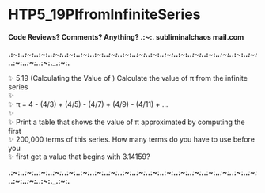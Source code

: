 # HTP5_19PIfromInfiniteSeries
#### Code Reviews?  Comments?  Anything? .:*~*:. subliminalchaos mail.com
<b>.:*~*:._.:*~*:._.:*~*:._.:*~*:._.:*~*:._.:*~*:._.:*~*:._.:*~*:._.:*~*:._.:*~*:._.:*~*:._.:*~*:._.:*~*:._.:*~*:._.:*~*:._.:*~*:._.:*~*:._.:*~*:._.:*~*:._.:*~*:._.:*~*:._.:*~*:.</b>

✨ 5.19 (Calculating the Value of ) Calculate the value of π from the infinite series<br>
✨<br>
✨ π = 4 - (4/3) + (4/5) - (4/7) + (4/9) - (4/11) + ...<br>
✨<br>
✨  Print a table that shows the value of π approximated by computing the first<br>
✨  200,000 terms of this series. How many terms do you have to use before you<br>
✨  first get a value that begins with 3.14159?<br>

<b>.:*~*:._.:*~*:._.:*~*:._.:*~*:._.:*~*:._.:*~*:._.:*~*:._.:*~*:._.:*~*:._.:*~*:._.:*~*:._.:*~*:._.:*~*:._.:*~*:._.:*~*:._.:*~*:._.:*~*:._.:*~*:._.:*~*:._.:*~*:._.:*~*:._.:*~*:.</b>

